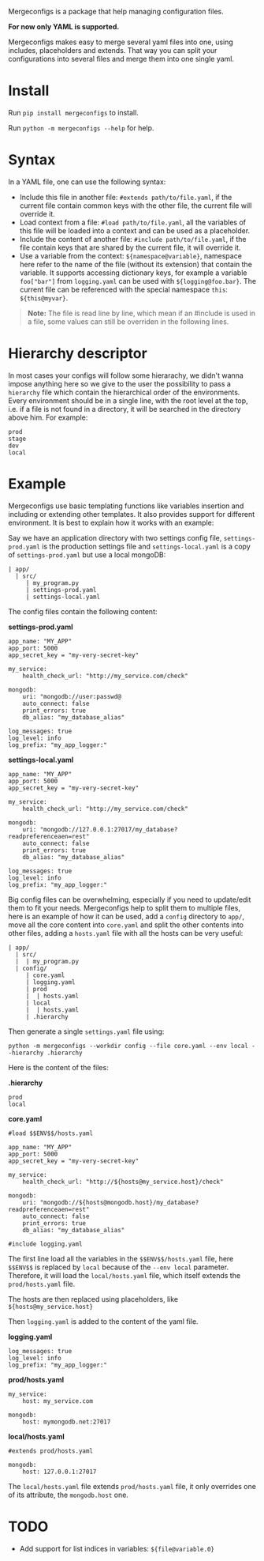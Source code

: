 Mergeconfigs is a package that help managing configuration files.

**For now only YAML is supported.**

Mergeconfigs makes easy to merge several yaml files into one, using includes, placeholders and extends.
That way you can split your configurations into several files and merge them into one single yaml.  

# Install

Run `pip install mergeconfigs` to install.  

Run `python -m mergeconfigs --help` for help.

# Syntax
In a YAML file, one can use the following syntax:

- Include this file in another file: `#extends path/to/file.yaml`, if the current file contain
common keys with the other file, the current file will override it.
- Load context from a file: `#load path/to/file.yaml`, all the variables of this file will be loaded into a
context and can be used as a placeholder.
- Include the content of another file: `#include path/to/file.yaml`, if the file contain keys 
that are shared by the current file, it will override it.
- Use a variable from the context: `${namespace@variable}`, namespace here refer to 
the name of the file (without its extension) that contain the variable. It supports accessing 
dictionary keys, for example a variable `foo["bar"]` from `logging.yaml` can be used with `${logging@foo.bar}`.
The current file can be referenced with the special namespace `this`: `${this@myvar}`.

> **Note:** The file is read line by line, which mean if an #include is used in a file, 
> some values can still be overriden in the following lines.

# Hierarchy descriptor
In most cases your configs will follow some hierarachy, we didn't wanna impose anything here so we give to the user the possibility to 
pass a `hierarchy` file which contain the hierarchical order of the environments. Every environment should be in a single line, with the 
root level at the top, i.e. if a file is not found in a directory, it will be searched in the directory above him. For example:
```
prod
stage
dev
local
```

# Example

Mergeconfigs use basic templating functions like variables insertion and 
including or extending other templates. 
It also provides support for different environment. 
It is best to explain how it works with an example:

Say we have an application directory with two settings config file, 
`settings-prod.yaml` is the production settings file and `settings-local.yaml`
is a copy of `settings-prod.yaml` but use a local mongoDB:

```
| app/
  | src/
     | my_program.py
     | settings-prod.yaml  
     | settings-local.yaml  
```

The config files contain the following content:

**settings-prod.yaml**
```
app_name: "MY_APP"
app_port: 5000
app_secret_key = "my-very-secret-key"

my_service:
    health_check_url: "http://my_service.com/check"
    
mongodb:
    uri: "mongodb://user:passwd@
    auto_connect: false
    print_errors: true
    db_alias: "my_database_alias"
  
log_messages: true
log_level: info 
log_prefix: "my_app_logger:"
```

**settings-local.yaml**
```
app_name: "MY_APP"
app_port: 5000
app_secret_key = "my-very-secret-key"

my_service:
    health_check_url: "http://my_service.com/check"
    
mongodb:
    uri: "mongodb://127.0.0.1:27017/my_database?readpreferenceaen=rest"
    auto_connect: false
    print_errors: true
    db_alias: "my_database_alias"
  
log_messages: true
log_level: info 
log_prefix: "my_app_logger:"
```

Big config files can be overwhelming, especially if you need to update/edit them to fit
your needs. Mergeconfigs help to split them to multiple files, here
is an example of how it can be used, add a `config` directory to `app/`,
move all the core content into `core.yaml` and split the other contents
into other files, adding a `hosts.yaml` file with all the hosts can be very useful:

```
| app/
  | src/
  |  | my_program.py
  | config/
     | core.yaml
     | logging.yaml
     | prod
     |  | hosts.yaml
     | local
     |  | hosts.yaml
     | .hierarchy
```
Then generate a single `settings.yaml` file using: 

```
python -m mergeconfigs --workdir config --file core.yaml --env local --hierarchy .hierarchy
```


Here is the content of the files:

**.hierarchy**
```
prod
local
```

**core.yaml**
```
#load $$ENV$$/hosts.yaml

app_name: "MY_APP"
app_port: 5000
app_secret_key = "my-very-secret-key"

my_service:
    health_check_url: "http://${hosts@my_service.host}/check"
    
mongodb:
    uri: "mongodb://${hosts@mongodb.host}/my_database?readpreferenceaen=rest"
    auto_connect: false
    print_errors: true
    db_alias: "my_database_alias"

#include logging.yaml
```

The first line load all the variables in the `$$ENV$$/hosts.yaml` file, here
`$$ENV$$` is replaced by `local` because of the `--env local` parameter. Therefore,
it will load the `local/hosts.yaml` file, which itself extends the
`prod/hosts.yaml` file.

The hosts are then replaced using placeholders, like `${hosts@my_service.host}` 

Then `logging.yaml` is added to the content of the yaml file.

**logging.yaml**
```
log_messages: true
log_level: info 
log_prefix: "my_app_logger:"
```

**prod/hosts.yaml**
```
my_service:
    host: my_service.com
   
mongodb:
    host: mymongodb.net:27017
```

**local/hosts.yaml**
```
#extends prod/hosts.yaml

mongodb:
    host: 127.0.0.1:27017
```

The `local/hosts.yaml` file extends `prod/hosts.yaml` file, it only
overrides one of its attribute, the `mongodb.host` one.



# TODO
- Add support for list indices in variables: `${file@variable.0}`
